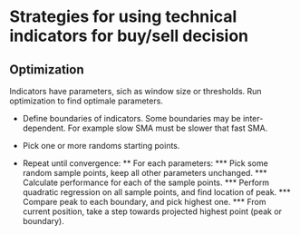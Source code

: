 # Strategies for using technical indicators for buy/sell decision

## Optimization

Indicators have parameters, sich as window size or thresholds. Run optimization to find optimale parameters.

* Define boundaries of indicators. Some boundaries may be inter-dependent. For example slow SMA must be slower that fast SMA.

* Pick one or more randoms starting points.

* Repeat until convergence:
** For each parameters:
*** Pick some random sample points, keep all other parameters unchanged.
*** Calculate performance for each of the sample points.
*** Perform quadratic regression on all sample points, and find location of peak.
*** Compare peak to each boundary, and pick highest one.
*** From current position, take a step towards projected highest point (peak or boundary).

